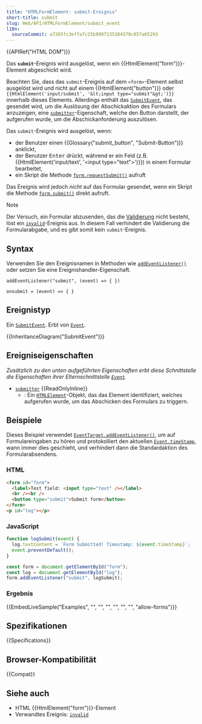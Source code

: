```yaml
---
title: "HTMLFormElement: submit-Ereignis"
short-title: submit
slug: Web/API/HTMLFormElement/submit_event
l10n:
  sourceCommit: a7265fc3effa7c25b9997135104370c057a65293
---
```


{{APIRef("HTML DOM")}}

Das **`submit`**-Ereignis wird ausgelöst, wenn ein {{HtmlElement("form")}}-Element abgeschickt wird.

Beachten Sie, dass das `submit`-Ereignis auf dem `<form>`-Element selbst ausgelöst wird und nicht auf einem {{HtmlElement("button")}} oder `{{HtmlElement('input/submit', '&lt;input type="submit"&gt;')}}` innerhalb dieses Elements. Allerdings enthält das [`SubmitEvent`](/de/docs/Web/API/SubmitEvent), das gesendet wird, um die Auslösung der Abschickaktion des Formulars anzuzeigen, eine [`submitter`](/de/docs/Web/API/SubmitEvent/submitter)-Eigenschaft, welche den Button darstellt, der aufgerufen wurde, um die Abschickanforderung auszulösen.

Das `submit`-Ereignis wird ausgelöst, wenn:

- der Benutzer einen {{Glossary("submit_button", "Submit-Button")}} anklickt,
- der Benutzer <kbd>Enter</kbd> drückt, während er ein Feld (z.B. {{HtmlElement('input/text', '&lt;input type="text"&gt;')}}) in einem Formular bearbeitet,
- ein Skript die Methode [`form.requestSubmit()`](/de/docs/Web/API/HTMLFormElement/requestSubmit) aufruft

Das Ereignis wird jedoch _nicht_ auf das Formular gesendet, wenn ein Skript die Methode [`form.submit()`](/de/docs/Web/API/HTMLFormElement/submit) direkt aufruft.

> [!NOTE]
> Der Versuch, ein Formular abzusenden, das die [Validierung](/de/docs/Learn_web_development/Extensions/Forms/Form_validation) nicht besteht, löst ein [`invalid`](/de/docs/Web/API/HTMLInputElement/invalid_event)-Ereignis aus. In diesem Fall verhindert die Validierung die Formularabgabe, und es gibt somit kein `submit`-Ereignis.

## Syntax

Verwenden Sie den Ereignisnamen in Methoden wie [`addEventListener()`](/de/docs/Web/API/EventTarget/addEventListener) oder setzen Sie eine Ereignishandler-Eigenschaft.

```js-nolint
addEventListener("submit", (event) => { })

onsubmit = (event) => { }
```

## Ereignistyp

Ein [`SubmitEvent`](/de/docs/Web/API/SubmitEvent). Erbt von [`Event`](/de/docs/Web/API/Event).

{{InheritanceDiagram("SubmitEvent")}}

## Ereigniseigenschaften

_Zusätzlich zu den unten aufgeführten Eigenschaften erbt diese Schnittstelle die Eigenschaften ihrer Elternschnittstelle [`Event`](/de/docs/Web/API/Event)._

- [`submitter`](/de/docs/Web/API/SubmitEvent/submitter) {{ReadOnlyInline}}
  - : Ein [`HTMLElement`](/de/docs/Web/API/HTMLElement)-Objekt, das das Element identifiziert, welches aufgerufen wurde, um das Abschicken des Formulars zu triggern.

## Beispiele

Dieses Beispiel verwendet [`EventTarget.addEventListener()`](/de/docs/Web/API/EventTarget/addEventListener), um auf Formulareingaben zu hören und protokolliert den aktuellen [`Event.timeStamp`](/de/docs/Web/API/Event/timeStamp), wann immer dies geschieht, und verhindert dann die Standardaktion des Formularabsendens.

### HTML

```html
<form id="form">
  <label>Test field: <input type="text" /></label>
  <br /><br />
  <button type="submit">Submit form</button>
</form>
<p id="log"></p>
```

### JavaScript

```js
function logSubmit(event) {
  log.textContent = `Form Submitted! Timestamp: ${event.timeStamp}`;
  event.preventDefault();
}

const form = document.getElementById("form");
const log = document.getElementById("log");
form.addEventListener("submit", logSubmit);
```

### Ergebnis

{{EmbedLiveSample("Examples", "", "", "", "", "", "", "allow-forms")}}

## Spezifikationen

{{Specifications}}

## Browser-Kompatibilität

{{Compat}}

## Siehe auch

- HTML {{HtmlElement("form")}}-Element
- Verwandtes Ereignis: [`invalid`](/de/docs/Web/API/HTMLInputElement/invalid_event)
